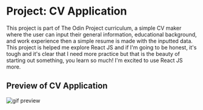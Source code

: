 # Project: CV Application
This project is part of The Odin Project curriculum, a simple CV maker where the user can input their general information, educational background, and work experience then a simple resume is made with the inputted data. This project is helped me explore React JS and if I'm going to be honest, it's tough and it's clear that I need more practice but that is the beauty of starting out something, you learn so much! I'm excited to use React JS more. 
## Preview of CV Application
![gif preview](./cv-application-preview.gif)